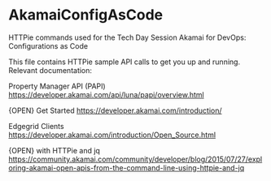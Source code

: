 # AkamaiConfigAsCode
HTTPie commands used for the Tech Day Session Akamai for DevOps: Configurations as Code

This file contains HTTPie sample API calls to get you up and running. Relevant documentation:


Property Manager API (PAPI) https://developer.akamai.com/api/luna/papi/overview.html

{OPEN} Get Started https://developer.akamai.com/introduction/

Edgegrid Clients https://developer.akamai.com/introduction/Open_Source.html

{OPEN} with HTTPie and jq https://community.akamai.com/community/developer/blog/2015/07/27/exploring-akamai-open-apis-from-the-command-line-using-httpie-and-jq

